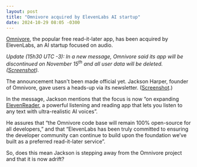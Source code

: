 ```yaml
---
layout: post
title: "Omnivore acquired by ElevenLabs AI startup"
date: 2024-10-29 08:05 -0300
---
```

[Omnivore](https://omnivore.app), the popular free read-it-later app, has been acquired by ElevenLabs, an AI startup focused on audio.

*Update (15h30 UTC -3): In a new message, Omnivore said its app will be discontinued on November 15<sup>th</sup> and all user data will be deleted. ([Screenshot](/assets/2024/omnivore-adquired-elevenlabs/omnivore-shutdown.png)).*

The announcement hasn't been made official yet. Jackson Harper, founder of Omnivore, gave users a heads-up via its newsletter. ([Screenshot](/assets/2024/omnivore-adquired-elevenlabs/email-omnivore-elevenlabs.png).)

In the message, Jackson mentions that the focus is now “on expanding [ElevenReader](https://elevenlabs.io/text-reader), a powerful listening and reading app that lets you listen to any text with ultra-realistic AI voices”.

He assures that “the Omnivore code base will remain 100% open-source for all developers,” and that “ElevenLabs has been truly committed to ensuring the developer community can continue to build upon the foundation we’ve built as a preferred read-it-later service”.

So, does this mean Jackson is stepping away from the Omnivore project and that it is now adrift?